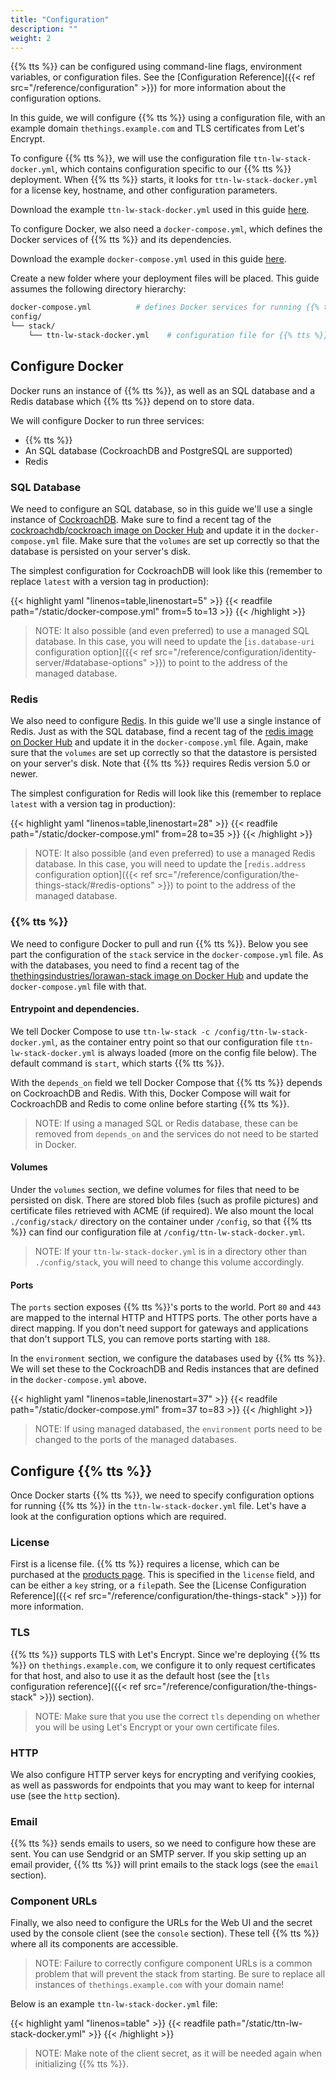 ```yaml
---
title: "Configuration"
description: ""
weight: 2
---
```


{{% tts %}} can be configured using command-line flags, environment variables, or configuration files. See the [Configuration Reference]({{< ref src="/reference/configuration" >}}) for more information about the configuration options.

In this guide, we will configure {{% tts %}} using a configuration file, with an example domain `thethings.example.com` and TLS certificates from Let's Encrypt.

To configure {{% tts %}}, we will use the configuration file `ttn-lw-stack-docker.yml`, which contains configuration specific to our {{% tts %}} deployment. When {{% tts %}} starts, it looks for `ttn-lw-stack-docker.yml` for a license key, hostname, and other configuration parameters.

Download the example `ttn-lw-stack-docker.yml` used in this guide [here](/ttn-lw-stack-docker.yml).

To configure Docker, we also need a `docker-compose.yml`, which defines the Docker services of {{% tts %}} and its dependencies.

Download the example `docker-compose.yml` used in this guide [here](/docker-compose.yml).

Create a new folder where your deployment files will be placed. This guide assumes the following directory hierarchy:

```bash
docker-compose.yml          # defines Docker services for running {{% tts %}}
config/
└── stack/
    └── ttn-lw-stack-docker.yml    # configuration file for {{% tts %}}
```

## Configure Docker

Docker runs an instance of {{% tts %}}, as well as an SQL database and a Redis database which {{% tts %}} depend on to store data.

We will configure Docker to run three services:

- {{% tts %}}
- An SQL database (CockroachDB and PostgreSQL are supported)
- Redis
 
### SQL Database

We need to configure an SQL database, so in this guide we'll use a single instance of [CockroachDB](https://www.cockroachlabs.com/). Make sure to find a recent tag of the [cockroachdb/cockroach image on Docker Hub](https://hub.docker.com/r/cockroachdb/cockroach/tags) and update it in the `docker-compose.yml` file. Make sure that the `volumes` are set up correctly so that the database is persisted on your server's disk.

The simplest configuration for CockroachDB will look like this (remember to replace `latest` with a version tag in production):

{{< highlight yaml "linenos=table,linenostart=5" >}}
{{< readfile path="/static/docker-compose.yml" from=5 to=13 >}}
{{< /highlight >}}

> NOTE: It also possible (and even preferred) to use a managed SQL database. In this case, you will need to update the [`is.database-uri` configuration option]({{< ref src="/reference/configuration/identity-server/#database-options" >}}) to point to the address of the managed database.

### Redis

We also need to configure [Redis](https://redis.io/). In this guide we'll use a single instance of Redis. Just as with the SQL database, find a recent tag of the [redis image on Docker Hub](https://hub.docker.com/_/redis?tab=tags) and update it in the `docker-compose.yml` file. Again, make sure that the `volumes` are set up correctly so that the datastore is persisted on your server's disk. Note that {{% tts %}} requires Redis version 5.0 or newer.

The simplest configuration for Redis will look like this (remember to replace `latest` with a version tag in production):

{{< highlight yaml "linenos=table,linenostart=28" >}}
{{< readfile path="/static/docker-compose.yml" from=28 to=35 >}}
{{< /highlight >}}

> NOTE: It also possible (and even preferred) to use a managed Redis database. In this case, you will need to update the [`redis.address` configuration option]({{< ref src="/reference/configuration/the-things-stack/#redis-options" >}}) to point to the address of the managed database.

### {{% tts %}}

We need to configure Docker to pull and run {{% tts %}}. Below you see part the configuration of the `stack` service in the `docker-compose.yml` file. As with the databases, you need to find a recent tag of the [thethingsindustries/lorawan-stack image on Docker Hub](https://hub.docker.com/r/thethingsnetwork/lorawan-stack/tags) and update the `docker-compose.yml` file with that.

#### Entrypoint and dependencies.

We tell Docker Compose to use `ttn-lw-stack -c /config/ttn-lw-stack-docker.yml`, as the container entry point so that our configuration file `ttn-lw-stack-docker.yml` is always loaded (more on the config file below). The default command is `start`, which starts {{% tts %}}.

With the `depends_on` field we tell Docker Compose that {{% tts %}} depends on CockroachDB and Redis. With this, Docker Compose will wait for CockroachDB and Redis to come online before starting {{% tts %}}.

> NOTE: If using a managed SQL or Redis database, these can be removed from `depends_on` and the services do not need to be started in Docker.

#### Volumes

Under the `volumes` section, we define volumes for files that need to be persisted on disk. There are stored blob files (such as profile pictures) and certificate files retrieved with ACME (if required). We also mount the local `./config/stack/` directory on the container under `/config`, so that {{% tts %}} can find our configuration file at `/config/ttn-lw-stack-docker.yml`.

> NOTE: If your `ttn-lw-stack-docker.yml` is in a directory other than `./config/stack`, you will need to change this volume accordingly.

#### Ports

The `ports` section exposes {{% tts %}}'s ports to the world. Port `80` and `443` are mapped to the internal HTTP and HTTPS ports. The other ports have a direct mapping. If you don't need support for gateways and applications that don't support TLS, you can remove ports starting with `188`.

In the `environment` section, we configure the databases used by {{% tts %}}. We will set these to the CockroachDB and Redis instances that are defined in the `docker-compose.yml` above.

{{< highlight yaml "linenos=table,linenostart=37" >}}
{{< readfile path="/static/docker-compose.yml" from=37 to=83 >}}
{{< /highlight >}}

> NOTE: If using managed databased, the `environment` ports need to be changed to the ports of the managed databases.

## Configure {{% tts %}}

Once Docker starts {{% tts %}}, we need to specify configuration options for running {{% tts %}} in the `ttn-lw-stack-docker.yml` file. Let's have a look at the configuration options which are required.

### License

First is a license file. {{% tts %}} requires a license, which can be purchased at the [products page](https://thethingsindustries.com/technology/pricing). This is specified in the `license` field, and can be either a `key` string, or a `file`path. See the [License Configuration Reference]({{< ref src="/reference/configuration/the-things-stack" >}}) for more information.

### TLS

{{% tts %}} supports TLS with Let's Encrypt. Since we're deploying {{% tts %}} on
`thethings.example.com`, we configure it to only request certificates for that
host, and also to use it as the default host (see the [`tls` configuration reference]({{< ref src="/reference/configuration/the-things-stack" >}}) section).

> NOTE: Make sure that you use the correct `tls` depending on whether you will be using Let's Encrypt or your own certificate files.

### HTTP

We also configure HTTP server keys for encrypting and verifying cookies, as well
as passwords for endpoints that you may want to keep for internal use (see the `http` section).

### Email

{{% tts %}} sends emails to users, so we need to configure how these are sent.
You can use Sendgrid or an SMTP server. If you skip setting up an email provider,
{{% tts %}} will print emails to the stack logs (see the `email` section).

### Component URLs

Finally, we also need to configure the URLs for the Web UI and the secret used
by the console client (see the `console` section). These tell {{% tts %}} where all its components are accessible.

>NOTE: Failure to correctly configure component URLs is a common problem that will prevent the stack from starting. Be sure to replace all instances of `thethings.example.com` with your domain name!

Below is an example `ttn-lw-stack-docker.yml` file:

{{< highlight yaml "linenos=table" >}}
{{< readfile path="/static/ttn-lw-stack-docker.yml" >}}
{{< /highlight >}}

> NOTE: Make note of the client secret, as it will be needed again when initializing {{% tts %}}.
